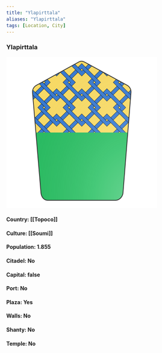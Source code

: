 ```yaml
---
title: "Ylapirttala"
aliases: "Ylapirttala"
tags: [Location, City]
---
```

### Ylapirttala
![](attachment/5ef3e965438f75b60f845fcf2a3210ab.svg)

#### Country: [[Topoco]]

#### Culture: [[Soumi]]

#### Population: 1.855

#### Citadel: No

#### Capital: false

#### Port: No

#### Plaza: Yes

#### Walls: No

#### Shanty: No

#### Temple: No

